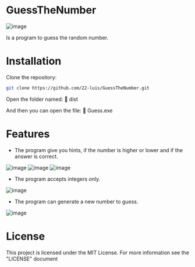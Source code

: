 # GuessTheNumber
![image](https://github.com/22-luis/GuessTheNumber/assets/62577396/174bc395-b0f8-42e1-9b8e-1b134ce0c0b7)

Is a program to guess the random number.

# Installation
Clone the repository:
```bash
git clone https://github.com/22-luis/GuessTheNumber.git
```

Open the folder named:
📁 dist

And then you can open the file:
📄 Guess.exe

# Features


* The program give you hints, if the number is higher or lower and if the answer is correct.

![image](https://github.com/22-luis/GuessTheNumber/assets/62577396/c7ee3774-88dd-4b12-b134-5cde11e4c325)
![image](https://github.com/22-luis/GuessTheNumber/assets/62577396/2ca28004-1622-4c5e-be37-cdfbc3c71029)
![image](https://github.com/22-luis/GuessTheNumber/assets/62577396/8adab601-72e9-4777-9024-c1de2fb2e4c5)

* The program accepts integers only.

![image](https://github.com/22-luis/GuessTheNumber/assets/62577396/f9f75282-93cf-4db2-863b-7050330e094e)


* The program can generate a new number to guess.

![image](https://github.com/22-luis/GuessTheNumber/assets/62577396/eadbd893-a3cd-4a7d-86a7-9aa5e915cfad)

# License
This project is licensed under the MIT License. For more information see the "LICENSE" document
